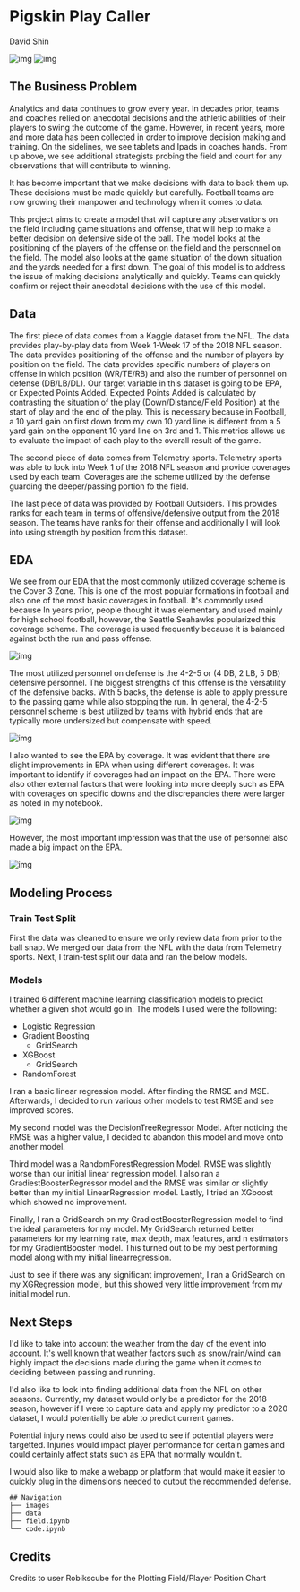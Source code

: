 # Pigskin Play Caller
David Shin

![img](./images/banner.png)
![img](./images/negwordcloud.png)

## The Business Problem

Analytics and data continues to grow every year. In decades prior, teams and coaches relied on anecdotal decisions and the athletic abilities of their players to swing the outcome of the game. However, in recent years, more and more data has been collected in order to improve decision making and training. On the sidelines, we see tablets and Ipads in coaches hands. From up above, we see additional strategists probing the field and court for any observations that will contribute to winning. 

It has become important that we make decisions with data to back them up. These decisions must be made quickly but carefully. Football teams are now growing their manpower and technology when it comes to data. 

This project aims to create a model that will capture any observations on the field including game situations and offense, that will help to make a better decision on defensive side of the ball. The model looks at the positioning of the players of the offense on the field and the personnel on the field. The model also looks at the game situation of the down situation and the yards needed for a first down. The goal of this model is to address the issue of making decisions analytically and quickly. Teams can quickly confirm or reject their anecdotal decisions with the use of this model. 


## Data

The first piece of data comes from a Kaggle dataset from the NFL. The data provides play-by-play data from Week 1-Week 17 of the 2018 NFL season. The data provides positioning of the offense and the number of players by position on the field. The data provides specific numbers of players on offense in which position (WR/TE/RB) and also the number of personnel on defense (DB/LB/DL). Our target variable in this dataset is going to be EPA, or Expected Points Added. Expected Points Added is calculated by contrasting the situation of the play (Down/Distance/Field Position) at the start of play and the end of the play. This is necessary because in Football, a 10 yard gain on first down from my own 10 yard line is different from a 5 yard gain on the opponent 10 yard line on 3rd and 1. This metrics allows us to evaluate the impact of each play to the overall result of the game. 

The second piece of data comes from Telemetry sports. Telemetry sports was able to look into Week 1 of the 2018 NFL season and provide coverages used by each team. Coverages are the scheme utilized by the defense guarding the deeper/passing portion fo the field. 

The last piece of data was provided by Football Outsiders. This provides ranks for each team in terms of offensive/defensive output from the 2018 season. The teams have ranks for their offense and additionally I will look into using strength by position from this dataset.

## EDA

We see from our EDA that the most commonly utilized coverage scheme is the Cover 3 Zone. This is one of the most popular formations in football and also one of the most basic coverages in football. It's commonly used because In years prior, people thought it was elementary and used mainly for high school football, however, the Seattle Seahawks popularized this coverage scheme. The coverage is used frequently because it is balanced against both the run and pass offense.

![img](./images/coveragecount.png)

The most utilized personnel on defense is the  4-2-5 or (4 DB, 2 LB, 5 DB) defensive personnel. The biggest strengths of this offense is the versatility of the defensive backs. With 5 backs, the defense is able to apply pressure to the passing game while also stopping the run. In general, the 4-2-5 personnel scheme is best utilized by teams with hybrid ends that are typically more undersized but compensate with speed.

![img](./images/personnelcount.png)

I also wanted to see the EPA by coverage. It was evident that there are slight improvements in EPA when using different coverages. It was important to identify if coverages had an impact on the EPA. There were also other external factors that were looking into more deeply such as EPA with coverages on specific downs and the discrepancies there were larger as noted in my notebook.

![img](./images/coverageepa.png)

However, the most important impression was that the use of personnel also made a big impact on the EPA. 

![img](./images/personnelepa.png)


## Modeling Process

### Train Test Split

First the data was cleaned to ensure we only review data from prior to the ball snap. We merged our data from the NFL with the data from Telemetry sports. Next, I train-test split our data and ran the below models.

### Models

I trained 6 different machine learning classification models to predict whether a given shot would go in. The models I used were the following:

- Logistic Regression
- Gradient Boosting
  - GridSearch
- XGBoost
  - GridSearch
- RandomForest


I ran a basic linear regression model. After finding the RMSE and MSE. Afterwards, I decided to run various other models to test RMSE and see improved scores. 

My second model was the DecisionTreeRegressor Model. After noticing the RMSE was a higher value, I decided to abandon this model and move onto another model.

Third model was a RandomForestRegression Model. RMSE was slightly worse than our initial linear regression model. I also ran a GradiestBoosterRegressor model and the RMSE was similar or slightly better than my initial LinearRegression model. Lastly, I tried an XGboost which showed no improvement.

Finally, I ran a GridSearch on my GradiestBoosterRegression model to find the ideal parameters for my model. My GridSearch returned better parameters for my learning rate, max depth, max features, and n estimators for my GradientBooster model. This turned out to be my best performing model along with my initial linearregression.

Just to see if there was any significant improvement, I ran a GridSearch on my XGRegression model, but this showed very little improvement from my initial model run. 

## Next Steps

I'd like to take into account the weather from the day of the event into account. It's well known that weather factors such as snow/rain/wind can highly impact the decisions made during the game when it comes to deciding between passing and running. 

I'd also like to look into finding additional data from the NFL on other seasons. Currently, my dataset would only be a predictor for the 2018 season, however if I were to capture data and apply my predictor to a 2020 dataset, I would potentially be able to predict current games.

Potential injury news could also be used to see if potential players were targetted. Injuries would impact player performance for certain games and could certainly affect stats such as EPA that normally wouldn't.

I would also like to make a webapp or platform that would make it easier to quickly plug in the dimensions needed to output the recommended defense.

```
## Navigation
├── images
├── data
├── field.ipynb
└── code.ipynb
```

## Credits

Credits to user Robikscube for the Plotting Field/Player Position Chart

